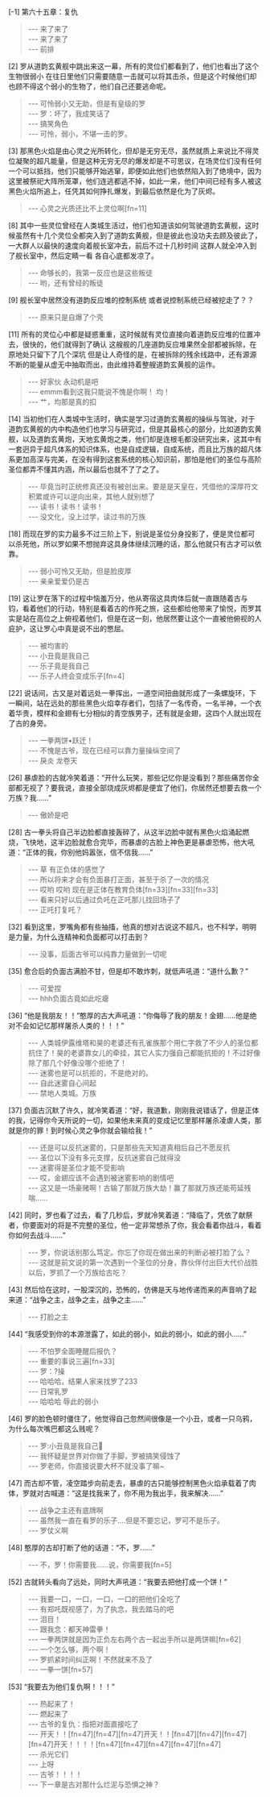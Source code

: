 
[-1] 第六十五章：复仇
>--- 来了来了<br>
>--- 来了来了<br>
>--- 前排<br>

[2] 罗从道韵玄黄舰中跳出来这一幕，所有的灵位们都看到了，他们也看出了这个生物很弱小 在往日里他们只需要随意一击就可以将其击杀，但是这个时候他们却也顾不得这个弱小的生物了，他们自己还要逃命呢。
>--- 可怜弱小又无助，但是有皇级的罗<br>
>--- 罗：坏了，我成笑话了<br>
>--- 搞笑角色<br>
>--- 可怜，弱小，不堪一击的罗。<br>

[3] 那黑色火焰是由心灵之光所转化，但却是无穷无尽，虽然就质上来说比不得灵位凝聚的超凡能量，但是这种无穷无尽的爆发却是不可思议，在场灵位们没有任何一个可以抵挡，他们只能够开始逃窜，即便如此他们也依然陷入到了绝境中，因为这里被祭祀大阵所笼罩，他们连逃都逃不掉，如此一来，他们中间已经有多人被这黑色火焰所追上，任凭其如何挣扎爆发，到最后依然是化为了灰烬。
>--- 心灵之光质还比不上灵位啊[fn=11]<br>

[8] 其中一些灵位曾经在人类城生活过，他们也知道该如何驾驶道韵玄黄舰，这时候虽然有十几个灵位全都突入到了道韵玄黄舰，但是彼此也没功夫去顾及彼此了，一大群人以最快的速度向着舰长室冲去，前后不过十几秒时间 这群人就全冲入到了舰长室中，然后定睛一看 各自心底都发凉了。
>--- 命够长的，我第一反应也是这些叛徒<br>
>--- 哟，还有曾经的叛徒<br>

[9] 舰长室中居然没有道韵反应堆的控制系统 或者说控制系统已经被挖走了？？
>--- 原来只是自爆了个壳<br>

[11] 所有的灵位心中都是疑惑重重，这时候就有灵位直接向着道韵反应堆的位置冲去，很快的，他们就得到了确认 这艘舰的几座道韵反应堆果然全部都被拆除，在原地处只留下了几个深坑 但是让人奇怪的是，在被拆除的残余线路中，还有源源不断的能量从虚无中抽取而出，由此维持着整艘道韵玄黄舰的运作。
>--- 好家伙 永动机是吧<br>
>--- emmm看到这我只能说不愧是你啊！ 均！<br>
>--- 艹，均那是真的扣<br>

[14] 当初他们在人类城中生活时，确实是学习过道韵玄黄舰的操纵与驾驶，对于道韵玄黄舰的内中构造他们也学习与研究过，但是其最核心的部分，比如道韵玄黄舰，以及道韵玄黄炮，天地玄黄炮之类，他们却是连根毛都没研究出来，这其中有一套迥异于超凡体系的知识体系，也是自成逻辑，自成系统，而且比万族的超凡体系更加高深与完美，在没有得到这套系统的核心知识前，那怕是他们的圣位与高阶圣位都弄不懂其内涵，所以最后也就不了了之了。
>--- 毕竟当时正统修真还没有被创出来。要是是天皇在，凭借他的深厚符文积累或许可以逆向出来，其他人就别想了<br>
>--- 读书！读书！读书！<br>
>--- 没文化，没上过学，读过书的万族<br>

[18] 而现在罗的实力最多不过三阶上下，别说是圣位分身投影了，便是灵位都可以杀死他，所以罗如果不想抛弃这具身体继续沉睡的话，那么他就只有古才可以依靠。
>--- 弱小可怜又无助，但是脸皮厚<br>
>--- 亲亲爱爱仍是古<br>

[19] 这让罗在落下的过程中恼羞万分，他从寄宿这具肉体后就一直跟随着古与钧，看着他们的行动，特别是看着古的作死之旅，这些都给他带来了愉悦，而罗其实是站在高位之上俯视着他们，但是在这一刻，他居然要让这个一直被他俯视的人庇护，这让罗心中真是说不出的憋屈。
>--- 被均害的<br>
>--- 小丑竟是我自己<br>
>--- 乐子竟是我自己<br>
>--- 乐子人终会变成乐子[fn=4]<br>

[22] 说话间，古又是对着远处一拳挥出，一道空间扭曲就形成了一条螺旋环，下一瞬间，站在远处的那些黑色火焰幸存者们，包括了一名传奇，一名半神，一个衣着华贵，模样和金翅有七分相似的青空族男子，还有就是金翅，这四个人就出现在了古的身旁。
>--- 一拳两饼•跃迁！<br>
>--- 不愧是古爷，现在已经可以靠力量操纵空间了<br>
>--- 戾炎 龙卷天<br>

[26] 暴虐脸的古就冷笑着道：“开什么玩笑，那些记忆你是没看到？那些痛苦你全部都无视了？要我说，直接全部烧成灰烬都是便宜了他们，你居然还想要去救一个万族？我……”
>--- 傲娇是吧<br>

[28] 古一拳头将自己半边脸都直接轰碎了，从这半边脸中就有黑色火焰涌起燃烧，飞快地，这半边脸就愈合完毕，而暴虐的古脸上神色更是暴虐恐怖，他大吼道：“正体的我，你别他妈嚣张，信不信我……”
>--- 草 有正负体的感觉了<br>
>--- 所以将来才会有负面暴打正面，甚至于杀了一次的情况<br>
>--- 哎哟 哎哟 现在是正体在教育负体[fn=33][fn=33][fn=33]<br>
>--- 看来只好以后通过负吒在正吒那儿找回场子了<br>
>--- 正吒打复吒？<br>

[32] 看到这里，罗嘴角都有些抽搐，他真的想对古说这不超凡，也不科学，明明是力量，为什么连精神和负面都可以打击到？
>--- 没事，后面古爷可以纯靠力量做到一切呢<br>

[35] 愈合后的负面古满脸不甘，但是却不敢炸刺，就低声吼道：“道什么歉？”
>--- 可爱捏<br>
>--- hhh负面古竟如此吃瘪<br>

[36] “他是我朋友！！”憨厚的古大声吼道：“你侮辱了我的朋友！金翅……他是绝对不会如记忆那样屠杀人类的！！！”
>--- 人类城伊露维塔和昊的老婆还有孔雀族那个用仁字救了不少人的圣位都抗住了！昊的老婆靠女儿的牵挂，其它人实力强自己都能抗拒的！不过好像除了那几个好像没哪个拒绝了！<br>
>--- 迷雾也是可以抗拒的，不是绝对的。<br>
>--- 自此迷雾自心间起<br>
>--- 禁地人类城。万族<br>

[37] 负面古沉默了许久，就冷笑着道：“好，我道歉，刚刚我说错话了，但是正体的我，记得你今天所说的一切，如果他未来真的变成记忆里那样屠杀凌虐人类，那就是你的罪！到时候心灵之争你就会输给我！”
>--- 还是可以反抗迷雾的，只是那些先天知道真相后自己不愿反抗<br>
>--- 圣位以下没有多元支撑，反抗迷雾自己就得没<br>
>--- 迷雾得是圣位才能不受影响<br>
>--- 哎，金翅应该不会遇到被迷雾影响的剧情吧<br>
>--- 这又是一场豪赌啊！古输了那就万族大劫！赢了那就万族还能苟延残喘……<br>

[42] 同时，罗也看了过去，看了几秒后，罗就冷笑着道：“降临了，凭依了献祭者，你要面对的将是不完整的圣位，他一定非常想杀了你，我会看着你战斗，看着你如何去战斗……”
>--- 罗，你说话别那么笃定。你忘了你现在做出来的判断必被打脸了么？<br>
>--- 这就是前文说的第一次遇到一个圣位的分身，靠伙伴付出巨大代价战胜以后，罗抓了一个万族给古吃？<br>

[43] 然后恰在这时，一股深沉的，恐怖的，仿佛是天与地传递而来的声音响了起来道：“战争之主，战争之主，战争之主……”
>--- 打脸之主<br>

[44] “我感受到你的本源泄露了，如此的弱小，如此的弱小，如此的弱小……”
>--- 不怕罗全面睡醒后报仇？<br>
>--- 重要的事说三遍[fn=33]<br>
>--- 罗：?操<br>
>--- 哈哈哈，结果人家来找罗了233<br>
>--- 日常乳罗<br>
>--- 哈哈哈 辱此的弱小<br>

[46] 罗的脸色顿时僵住了，他觉得自己忽然间很像是一个小丑，或者一只乌鸦，为什么每次嘴巴都这么贱呢？
>--- 罗:小丑竟是我自己🤡<br>
>--- 我怀疑是世界对你做了手脚，罗被搞笑侵蚀了<br>
>--- 罗老师，你直接说要大杯不就没事了嘛~<br>

[47] 而古却不管，凌空踏步向前走去，暴虐的古只能够控制黑色火焰承载着了肉体，罗就对古喊道：“这是找我来了，你不用为我出手，我来解决……”
>--- 战争之主还有底牌啊<br>
>--- 虽然我一直在看罗的乐子....但是不要忘记，罗可不是乐子。<br>
>--- 罗仗义啊<br>

[48] 憨厚的古却打断了他的话道：“不，罗……”
>--- 不，罗！你需要我……说，你需要我[fn=5]<br>

[52] 古就转头看向了远处，同时大声吼道：“我要去把他打成一个饼！”
>--- 我要一口，一口，一口，一口的把他们全吃了<br>
>--- 有郑吒既视感了，为了执念，我去踏马的吧<br>
>--- 泪目！<br>
>--- 跟我念：都天神雷拳！<br>
>--- 一拳两饼就是因为正负左右两个古一起出手所以是两饼嘛[fn=62]<br>
>--- 一个怎么够，两个啊！<br>
>--- 罗抓紧时间纠正啊！不然就来不及了<br>
>--- 一拳一饼[fn=57]<br>

[53] “我要去为他们复仇啊！！！”
>--- 热起来了！<br>
>--- 燃起来了<br>
>--- 古爷的复仇：指把对面直接吃了<br>
>--- 开天！！[fn=47][fn=47][fn=47]开天！！[fn=47][fn=47][fn=47][fn=47]开天！！！！[fn=47][fn=47][fn=47][fn=47][fn=47]<br>
>--- 杀光它们<br>
>--- 上呀<br>
>--- 古爷！！！！<br>
>--- 下一章是古对那什么烂泥与恐惧之神？<br>
